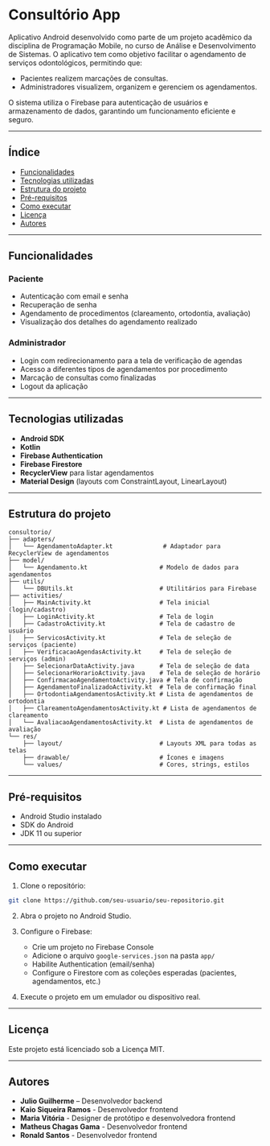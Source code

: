 # Consultório App

Aplicativo Android desenvolvido como parte de um projeto acadêmico da disciplina de Programação Mobile, no curso de Análise e Desenvolvimento de Sistemas. O aplicativo tem como objetivo facilitar o agendamento de serviços odontológicos, permitindo que:

- Pacientes realizem marcações de consultas.
- Administradores visualizem, organizem e gerenciem os agendamentos.

O sistema utiliza o Firebase para autenticação de usuários e armazenamento de dados, garantindo um funcionamento eficiente e seguro.

---

## Índice

- [Funcionalidades](#funcionalidades)
- [Tecnologias utilizadas](#tecnologias-utilizadas)
- [Estrutura do projeto](#estrutura-do-projeto)
- [Pré-requisitos](#pré-requisitos)
- [Como executar](#como-executar)
- [Licença](#licença)
- [Autores](#autores)

---

## Funcionalidades

### Paciente
- Autenticação com email e senha
- Recuperação de senha
- Agendamento de procedimentos (clareamento, ortodontia, avaliação)
- Visualização dos detalhes do agendamento realizado

### Administrador
- Login com redirecionamento para a tela de verificação de agendas
- Acesso a diferentes tipos de agendamentos por procedimento
- Marcação de consultas como finalizadas
- Logout da aplicação

---

## Tecnologias utilizadas

- **Android SDK**
- **Kotlin**
- **Firebase Authentication**
- **Firebase Firestore**
- **RecyclerView** para listar agendamentos
- **Material Design** (layouts com ConstraintLayout, LinearLayout)

---

## Estrutura do projeto

```
consultorio/
├── adapters/
│   └── AgendamentoAdapter.kt              # Adaptador para RecyclerView de agendamentos
├── model/
│   └── Agendamento.kt                    # Modelo de dados para agendamentos
├── utils/
│   └── DBUtils.kt                        # Utilitários para Firebase
├── activities/
│   ├── MainActivity.kt                   # Tela inicial (login/cadastro)
│   ├── LoginActivity.kt                  # Tela de login
│   ├── CadastroActivity.kt               # Tela de cadastro de usuário
│   ├── ServicosActivity.kt               # Tela de seleção de serviços (paciente)
│   ├── VerificacaoAgendasActivity.kt     # Tela de seleção de serviços (admin)
│   ├── SelecionarDataActivity.java       # Tela de seleção de data
│   ├── SelecionarHorarioActivity.java    # Tela de seleção de horário
│   ├── ConfirmacaoAgendamentoActivity.java # Tela de confirmação
│   ├── AgendamentoFinalizadoActivity.kt  # Tela de confirmação final
│   ├── OrtodontiaAgendamentosActivity.kt # Lista de agendamentos de ortodontia
│   ├── ClareamentoAgendamentosActivity.kt # Lista de agendamentos de clareamento
│   └── AvaliacaoAgendamentosActivity.kt  # Lista de agendamentos de avaliação
└── res/
    ├── layout/                           # Layouts XML para todas as telas
    ├── drawable/                         # Ícones e imagens
    └── values/                           # Cores, strings, estilos
```

---

## Pré-requisitos

- Android Studio instalado
- SDK do Android
- JDK 11 ou superior

---

## Como executar

1. Clone o repositório:
```bash
git clone https://github.com/seu-usuario/seu-repositorio.git
```

2. Abra o projeto no Android Studio.

3. Configure o Firebase:

   - Crie um projeto no Firebase Console
   - Adicione o arquivo `google-services.json` na pasta `app/`
   - Habilite Authentication (email/senha)
   - Configure o Firestore com as coleções esperadas (pacientes, agendamentos, etc.)

4. Execute o projeto em um emulador ou dispositivo real.

---

## Licença

Este projeto está licenciado sob a Licença MIT.

---

## Autores

- **Julio Guilherme** – Desenvolvedor backend
- **Kaio Siqueira Ramos** - Desenvolvedor frontend
- **Maria Vitória** - Designer de protótipo e desenvolvedora frontend
- **Matheus Chagas Gama** - Desenvolvedor frontend
- **Ronald Santos** - Desenvolvedor frontend
